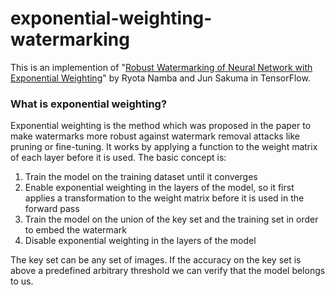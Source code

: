 # exponential-weighting-watermarking
This is an implemention of "[Robust Watermarking of Neural Network with Exponential Weighting](https://arxiv.org/pdf/1901.06151.pdf)"
 by Ryota Namba and Jun Sakuma in TensorFlow.

### What is exponential weighting?

Exponential weighting is the method which was proposed in the paper to make watermarks more robust against watermark removal attacks like pruning or fine-tuning. It works by applying a function to the weight matrix of each layer before it is used. The basic concept is:

1. Train the model on the training dataset until it converges
2. Enable exponential weighting in the layers of the model, so it first applies a transformation to the weight matrix before it is used in the forward pass
3. Train the model on the union of the key set and the training set in order to embed the watermark
4. Disable exponential weighting in the layers of the model

The key set can be any set of images. If the accuracy on the key set is above a predefined arbitrary threshold we can verify that the model belongs to us.
